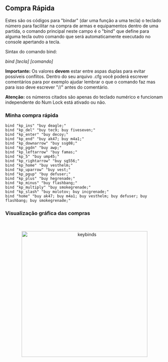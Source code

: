 ## Compra Rápida

Estes são os códigos para "bindar" (dar uma função a uma tecla) o teclado número para facilitar na compra de armas e equipamentos dentro de uma partida, o comando principal neste campo é o "bind" que define para alguma tecla outro comando que será automaticamente executado no console apertando a tecla.

Sintax do comando bind:

*bind [tecla] [comando]*


**Importante:**
Os valores **devem** estar entre aspas duplas para evitar possíveis conflitos.
Dentro do seu arquivo .cfg você poderá escrever comentários para por exemplo ajudar lembrar o que o comando faz mas para isso deve escrever "//" antes do comentário.

**Atenção:** os números citados são apenas do teclado numérico e funcionam independente do Num Lock está ativado ou não.

### Minha compra rápida

```
bind "kp_ins" "buy deagle;"
bind "kp_del" "buy tec9; buy fiveseven;"
bind "kp_enter" "buy decoy;"
bind "kp_end" "buy ak47; buy m4a1;"
bind "kp_downarrow" "buy ssg08;"
bind "kp_pgdn" "buy awp;"
bind "kp_leftarrow" "buy famas;"
bind "kp_5" "buy ump45;"
bind "kp_rightarrow" "buy sg556;"
bind "kp_home" "buy vesthelm;"
bind "kp_uparrow" "buy vest;"
bind "kp_pgup" "buy defuser;"
bind "kp_plus" "buy hegrenade;"
bind "kp_minus" "buy flashbang;"
bind "kp_multiply" "buy smokegrenade;"
bind "kp_slash" "buy molotov; buy incgrenade;"
bind "home" "buy ak47; buy m4a1; buy vesthelm; buy defuser; buy flashbang; buy smokegrenade;" 
```
### Visualização gráfica das compras
<br />
<p align="center">
    <img src="https://user-images.githubusercontent.com/54639269/77382583-8346d700-6d5f-11ea-8156-bf9609d9dc77.gif" alt="keybinds" width="400px">
</p>
